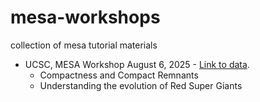 # mesa-workshops
collection of mesa tutorial materials


* UCSC, MESA Workshop August 6, 2025 - [Link to data](https://emailarizona-my.sharepoint.com/:u:/r/personal/carlnotsagan_arizona_edu/Documents/data.zip?csf=1&web=1&e=t2Aehe).
    * Compactness and Compact Remnants
    * Understanding the evolution of Red Super Giants 